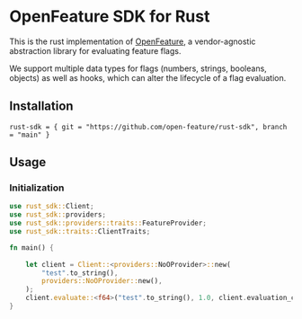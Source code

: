 # OpenFeature SDK for Rust

This is the rust implementation of [OpenFeature](https://openfeature.dev), a vendor-agnostic abstraction library for evaluating feature flags.

We support multiple data types for flags (numbers, strings, booleans, objects) as well as hooks, which can alter the lifecycle of a flag evaluation.


## Installation

```
rust-sdk = { git = "https://github.com/open-feature/rust-sdk", branch = "main" }
```

## Usage

### Initialization

```rust
use rust_sdk::Client;
use rust_sdk::providers;
use rust_sdk::providers::traits::FeatureProvider;
use rust_sdk::traits::ClientTraits;

fn main() {
    
    let client = Client::<providers::NoOProvider>::new(
        "test".to_string(),
        providers::NoOProvider::new(),
    );
    client.evaluate::<f64>("test".to_string(), 1.0, client.evaluation_context());
}
```